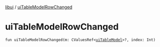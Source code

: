 [libui](README.md) / [uiTableModelRowChanged](ui-table-model-row-changed.md)

# uiTableModelRowChanged

`fun uiTableModelRowChanged(m: CValuesRef<`[`uiTableModel`](ui-table-model.md)`>?, index: Int)`